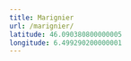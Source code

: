 ```yaml
---
title: Marignier
url: /marignier/
latitude: 46.090380800000005
longitude: 6.499290200000001
---
```

